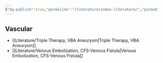 ```yaml
---
{"dg-publish":true,"permalink":"/literature/index-literature/","pinned":true,"created":"2023-10-19T07:58:24.498-07:00","updated":"2023-11-04T19:30:15.607-07:00"}
---
```


## Vascular

- [[Literature/Triple Therapy, VBA Aneurysm\|Triple Therapy, VBA Aneurysm]]
- [[Literature/Venous Embolization, CFS-Venous Fistula\|Venous Embolization, CFS-Venous Fistula]]